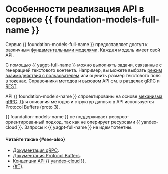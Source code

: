 # Особенности реализация API в сервисе {{ foundation-models-full-name }}

Сервис {{ foundation-models-full-name }} предоставляет доступ к различным [фундаментальными моделями](../../glossary/ml-models.md#foundation). Каждая модель имеет свой API.

С помощью {{ yagpt-full-name }} можно выполнять задачи, связанные с генерацией текстового контента. Например, вы можете выбрать [режим взаимодействия с пользователем](../concepts/index.md#working-modes) или оценить размер текстового поля в [токенах](../concepts/yandexgpt/tokens.md). Справочники методов и вызовом API см. в разделах [gRPC](../text-generation/api-ref/grpc/) и [REST](../text-generation/api-ref/).

API {{ foundation-models-name }} спроектированы на основе [механизма gRPC](../../glossary/grpc.md). Для описания методов и структур данных в API используется Protocol Buffers (proto 3).

{{ foundation-models-name }} не поддерживает ресурсо-ориентированный подход, так как не оперирует ресурсами {{ yandex-cloud }}. Запросы к {{ yagpt-full-name }} не идемпотентны.

#### Читайте также {#see-also}

* [Документация gRPC](https://grpc.io/docs/).
* [Документация Protocol Buffers](https://developers.google.com/protocol-buffers/docs/proto3).
* [Концепции API {{ yandex-cloud }}](../../api-design-guide/concepts/general.md#resource-oriented-design).
* [{#T}](../api-ref/migration-to-v1.md).
